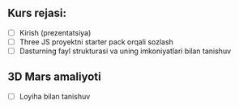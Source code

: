 ## Kurs rejasi:

- [ ] Kirish (prezentatsiya)
- [ ] Three JS proyektni starter pack orqali sozlash
- [ ] Dasturning fayl strukturasi va uning imkoniyatlari bilan tanishuv

## 3D Mars amaliyoti

- [ ] Loyiha bilan tanishuv
